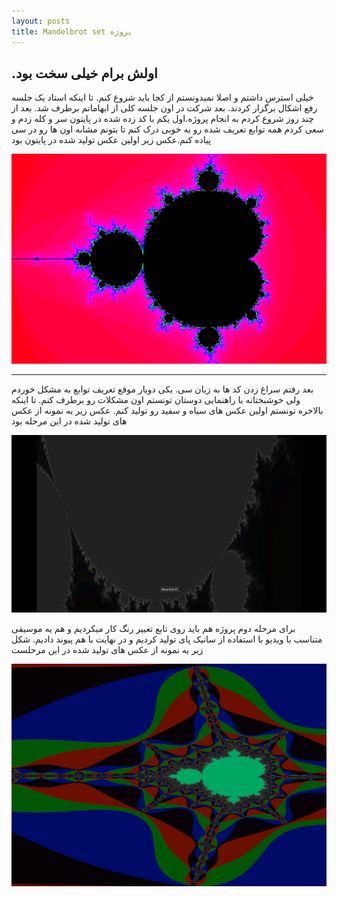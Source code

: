 ```yaml
---
layout: posts
title: Mandelbrot set پروژه
---
```


## .اولش برام خیلی سخت بود

<!-- [my favorite website](http://www.google.com) -->

خیلی استرس داشتم و اصلا نمیدونستم از کجا باید شروع کنم. تا اینکه استاد یک جلسه رفع اشکال برگزار کردند.  بعد شرکت در اون جلسه کلی از ابهاماتم برطرف شد. بعد از چند روز شروع کردم به انجام پروژه.اول یکم با کد زده شده در پایتون سر و کله زدم و سعی کردم همه توابع تعریف شده رو به خوبی درک کنم تا بتونم مشابه اون ها رو در سی پیاده کنم.عکس زیر اولین عکس تولید شده در پایتون بود

![alt text](../assets/images/output.jpg "first output in python")

---
<!-- **Test**: This is atest -->


بعد رفتم سراغ زدن کد ها به زبان سی. یکی دوبار موقع تعریف توابع به مشکل خوردم ولی خوشبختانه با راهنمایی دوستان تونستم اون مشکلات رو برطرف کنم. تا اینکه بالاخره تونستم اولین عکس های سیاه و سفید رو تولید کنم. عکس زیر یه نمونه از عکس های تولید شده در این مرحله بود
 
![alt text](../assets/images/c_out.jpg "output in C")


برای مرحله دوم پروژه هم باید روی تابع تغییر رنگ کار میکردیم و هم یه موسیقی متناسب با ویدیو با استفاده از سانیک پای تولید کردیم و در نهایت با هم پیوند دادیم. شکل زیر یه نمونه از عکس های تولید شده در این مرحلست

![alt text](../assets/images/finaloutput.jpg "finaloutput in C")
